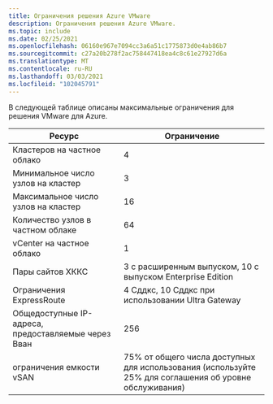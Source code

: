 ```yaml
---
title: Ограничения решения Azure VMware
description: Ограничения решения Azure VMware.
ms.topic: include
ms.date: 02/25/2021
ms.openlocfilehash: 06160e967e7094cc3a6a51c1775873d0e4ab86b7
ms.sourcegitcommit: c27a20b278f2ac758447418ea4c8c61e27927d6a
ms.translationtype: MT
ms.contentlocale: ru-RU
ms.lasthandoff: 03/03/2021
ms.locfileid: "102045791"
---
```

<!-- Used in /azure/azure-resource-manager/management/azure-subscription-service-limits.md -->

В следующей таблице описаны максимальные ограничения для решения VMware для Azure.

| **Ресурс** | **Ограничение** |
| --- | --- |
| Кластеров на частное облако | 4 |
| Минимальное число узлов на кластер | 3 |
| Максимальное число узлов на кластер | 16 |
| Количество узлов в частном облаке | 64 |
|  vCenter на частное облако | 1  |
| Пары сайтов ХККС | 3 с расширенным выпуском, 10 с выпуском Enterprise Edition |
| Ограничения ExpressRoute | 4 Сддкс, 10 Сддкс при использовании Ultra Gateway |
| Общедоступные IP-адреса, предоставляемые через Вван | 256 |
|  ограничения емкости vSAN | 75% от общего числа доступных для использования (используйте 25% для соглашения об уровне обслуживания)  |

